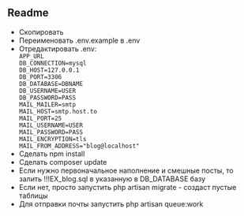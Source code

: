 ## Readme
<ul>
<li>Скопировать</li>
<li>Переименовать .env.example в .env</li>
<li>Отредактировать .env:
<code>
APP_URL
DB_CONNECTION=mysql
DB_HOST=127.0.0.1
DB_PORT=3306
DB_DATABASE=DBNAME
DB_USERNAME=USER
DB_PASSWORD=PASS
MAIL_MAILER=smtp
MAIL_HOST=smtp.host.to
MAIL_PORT=25
MAIL_USERNAME=USER
MAIL_PASSWORD=PASS
MAIL_ENCRYPTION=tls
MAIL_FROM_ADDRESS="blog@localhost"
</code>
</li>
<li>Сделать npm install</li>
<li>Сделать composer update</li>
<li>Если нужно первоначальное наполнение и смешные посты, то залить !!!EX_blog.sql в указанную в DB_DATABASE базу</li>
<li>Если нет, просто запустить php artisan migrate - создаст пустые таблицы</li>

<li>Для отправки почты запустить php artisan queue:work</li>

</ul>